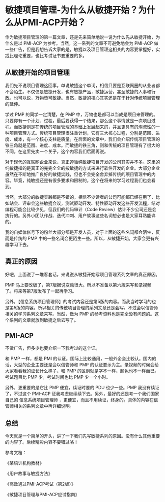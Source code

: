 # 敏捷项目管理-为什么从敏捷开始？为什么从PMI-ACP开始？

作为敏捷项目管理的第一篇文章，还是先来简单地说一说为什么先从敏捷开始，为什么是以 PMI-ACP 为参考。当然，这一系列的文章不可避免地会为 PMI-ACP 做一些广告，但是我想告诉大家的是，敏捷以及项目管理这相关的内容要掌握好，实践比理论重要，也比考试证书要重要的多。

## 从敏捷开始的项目管理

我们先不说项目管理这回事，单说敏捷这个单词，相信只要是互联网圈的从业者都不会陌生。不仅仅是敏捷开发，也有敏捷产品，敏捷运营，甚至敏捷的人事和行政。也可以说，万物皆可敏捷。当然，敏捷的核心其实还是在于针对传统项目管理的延伸。

学过 PMP 的同学一定清楚，在 PMP 中，万物也是都可以当成是项目来管理的。只要你有一个计划、过程，最后要获得一个结果，那么这个事情就是一次项目过程。而敏捷则是在传统的项目管理的基础上发展起来的，并且更具有的潮流性的一种项目管理方式。传统项目管理很注重计划，它有三大核心过程，分别是范围、进度、成本，有一个核心支柱是质量。在后面的文章中，我们会介绍传统项目管理的铁三角就是范围、进度、成本。而敏捷的铁三角，则和传统的项目管理有了很大的不同。在这里先卖一个关子，这个内容我们后面再说。

对于现代的互联网企业来说，真正遵循纯敏捷项目开发的公司其实并不多。这里的纯敏捷指的是真正的完完全全的按敏捷的方式来进行软件开发的企业。大部分企业虽然在不断地推广良好的敏捷实践，但也不会完全舍弃掉传统的项目管理中的内容。毕竟，纯敏捷还是有很多要求和限制的，这个在将来的学习过程我们也会看到。

当然，大部分的敏捷实践都是不错的，相信不少读者的公司可能都已经在用了，比如站会、评审会这些敏捷会议，测试驱动开发、特性驱动开发这些开发流程，结对编程可能会比较少见，但我们的代码审计（Code Review）估计不少公司还是会执行的。另外小团队作战、迭代冲刺、用户故事这些名词想必也是大家耳熟能详的。

我的自媒体帐号下的粉丝大部分都是开发人员，对于上面的这些名词都会陌生，反而是传统的 PMP 中的一些名词会更陌生一些。所以，从敏捷开始，大家会更有兴趣学习下去。

## 真正的原因

好吧，上面说了一堆客套话，来说说从敏捷开始写项目管理系列文章的真正原因。

PMP 马上要改版了，第7版据说变动很大。所以不准备以第六版来写和录视频了。将来等第7版发布了一起再学习。

另外，【信息系统项目管理师】的考试内容还是第5版的内容。而我当时学习的也是第5版的内容。所以相关的传统项目管理的系列文章还是会写。不过会以信管师相关的学习系列文章来写。当然，做为 PMP 的参考资料也是完全没有问题的。这个系列的文章就放到敏捷之后去写了。

## PMI-ACP 

不做广告，但多少也要介绍一下我考过的这个证。

和 PMP 一样，都是 PMI 的认证。国际上比较通用，一般外企会比较认。国内的话，大型的企业主要还是会以信管师和 PMP 的认证要示为主。录视频的时候会给大家看看我的证长什么样子，和 PMP 的区别就是字不一样，颜色也不一样而已。考试题目比 PMP 少，考试时间也比 PMP 少一个小时。

另外，更重要的是它比 PMP 便宜，续证时要的 PDU 也少一些。PMP 我没有续证了，不过这个 PMI-ACP 证我考虑继续续下去。另外，最好的还是考一个我们国家自己的 信息系统项目管理师 ，更便宜，而且不用续证，终身的。具体的内容在信管师相关的系列文章中再详细说明。

## 总结

今天就是一个简单的开头，讲了一下我们先写敏捷系列的原因。没有什么其他重要的内容了。后续精彩内容不要错过咯！

参考文档：

《某培训机构教材》

《用户故事与敏捷方法》

《高效通过PMI-ACP考试（第2版）》

《敏捷项目管理与PMI-ACP应试指南》